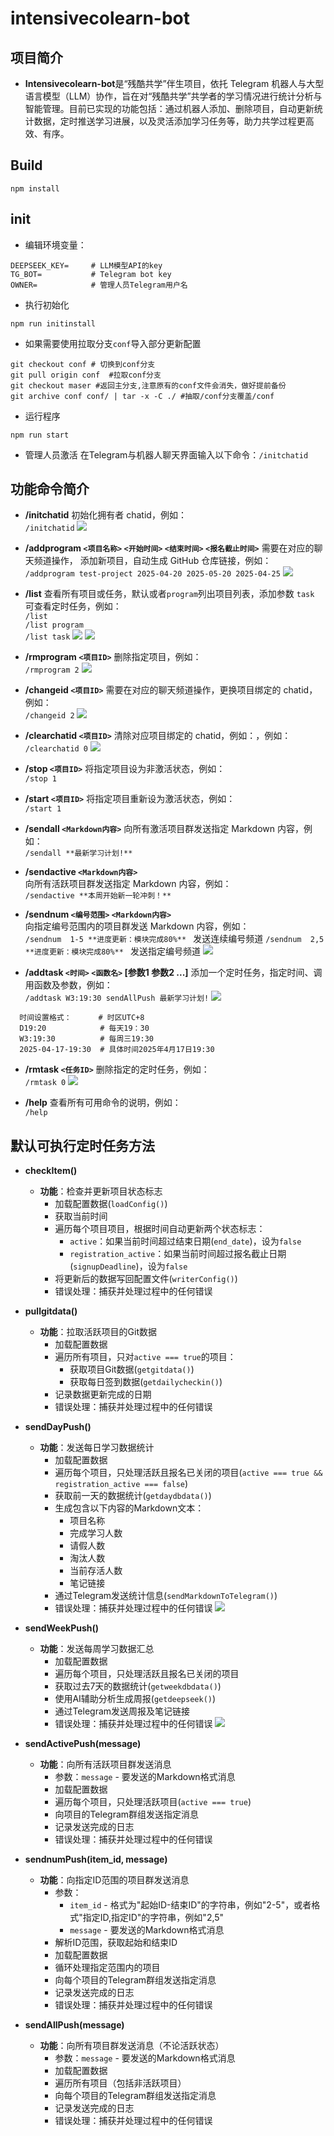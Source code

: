# intensivecolearn-bot

## 项目简介
* **Intensivecolearn-bot**是“残酷共学”伴生项目，依托 Telegram 机器人与大型语言模型（LLM）协作，旨在对“残酷共学”共学者的学习情况进行统计分析与智能管理。目前已实现的功能包括：通过机器人添加、删除项目，自动更新统计数据，定时推送学习进展，以及灵活添加学习任务等，助力共学过程更高效、有序。

## Build
```
npm install
```

## init
* 编辑环境变量：
```
DEEPSEEK_KEY=     # LLM模型API的key              
TG_BOT=           # Telegram bot key   
OWNER=            # 管理人员Telegram用户名

```
* 执行初始化
```
npm run initinstall
```
  * 如果需要使用拉取分支`conf`导入部分更新配置
  ```
  git checkout conf # 切换到conf分支 
  git pull origin conf  #拉取conf分支
  git checkout maser #返回主分支,注意原有的conf文件会消失，做好提前备份 
  git archive conf conf/ | tar -x -C ./ #抽取/conf分支覆盖/conf
  ```
* 运行程序
```
npm run start
```
* 管理人员激活
在Telegram与机器人聊天界面输入以下命令：`/initchatid`

## 功能命令简介
* **/initchatid**
  初始化拥有者 chatid，例如：  
  `/initchatid`
![](./png/initchatid.png)


* **/addprogram `<项目名称>` `<开始时间>` `<结束时间>` `<报名截止时间>`**
 需要在对应的聊天频道操作， 添加新项目，自动生成 GitHub 仓库链接，例如：  
  `/addprogram test-project 2025-04-20 2025-05-20 2025-04-25`
  ![](./png/add.PNG)

* **/list**
  查看所有项目或任务，默认或者`program`列出项目列表，添加参数 `task` 可查看定时任务，例如：  
  `/list`  
  `/list program`  
  `/list task`
   ![](./png/list.PNG) 
   ![](./png/list1.PNG) 

* **/rmprogram `<项目ID>`**
  删除指定项目，例如：  
  `/rmprogram 2`
  ![](./png/rm.PNG) 

* **/changeid `<项目ID>`**
  需要在对应的聊天频道操作，更换项目绑定的 chatid，例如：  
  `/changeid 2`
  ![](./png/changeid.PNG) 

* **/clearchatid `<项目ID>`**
  清除对应项目绑定的 chatid，例如：，例如：  
  `/clearchatid 0`
  ![](./png/clearchatid.PNG) 

* **/stop `<项目ID>`**
  将指定项目设为非激活状态，例如：  
  `/stop 1`

* **/start `<项目ID>`**
  将指定项目重新设为激活状态，例如：  
  `/start 1`

* **/sendall `<Markdown内容>`**
  向所有激活项目群发送指定 Markdown 内容，例如：  
  `/sendall **最新学习计划!**`

* **/sendactive `<Markdown内容>`**  
  向所有活跃项目群发送指定 Markdown 内容，例如：  
  `/sendactive **本周开始新一轮冲刺！**`

* **/sendnum `<编号范围>` `<Markdown内容>`**  
  向指定编号范围内的项目群发送 Markdown 内容，例如：  
  `/sendnum  1-5 **进度更新：模块完成80%** `  发送连续编号频道
  `/sendnum  2,5  **进度更新：模块完成80%** ` 发送指定编号频道
![](./png/sendmessage.PNG)
* **/addtask `<时间>` `<函数名>` [参数1 参数2 ...]**
  添加一个定时任务，指定时间、调用函数及参数，例如：  
  `/addtask W3:19:30 sendAllPush 最新学习计划!`
![](./png/adds.PNG)
```
  时间设置格式：      # 时区UTC+8
  D19:20            # 每天19：30
  W3:19:30          # 每周三19:30
  2025-04-17-19:30  # 具体时间2025年4月17日19:30
```

* **/rmtask `<任务ID>`**
  删除指定的定时任务，例如：  
  `/rmtask 0`
  ![](./png/rms.PNG)

* **/help**
  查看所有可用命令的说明，例如：  
  `/help`


## 默认可执行定时任务方法
* **checkItem()**
  * **功能**：检查并更新项目状态标志
    * 加载配置数据(`loadConfig()`)
    * 获取当前时间
    * 遍历每个项目项目，根据时间自动更新两个状态标志：
      * `active`：如果当前时间超过结束日期(`end_date`)，设为`false`
      * `registration_active`：如果当前时间超过报名截止日期(`signupDeadline`)，设为`false`
    * 将更新后的数据写回配置文件(`writerConfig()`)
    * 错误处理：捕获并处理过程中的任何错误

* **pullgitdata()**
  * **功能**：拉取活跃项目的Git数据
    * 加载配置数据
    * 遍历所有项目，只对`active === true`的项目：
      * 获取项目Git数据(`getgitdata()`)
      * 获取每日签到数据(`getdailycheckin()`)
    * 记录数据更新完成的日期
    * 错误处理：捕获并处理过程中的任何错误

* **sendDayPush()**
  * **功能**：发送每日学习数据统计
    * 加载配置数据
    * 遍历每个项目，只处理活跃且报名已关闭的项目(`active === true && registration_active === false`)
    * 获取前一天的数据统计(`getdaydbdata()`)
    * 生成包含以下内容的Markdown文本：
      * 项目名称
      * 完成学习人数
      * 请假人数
      * 淘汰人数
      * 当前存活人数
      * 笔记链接
    * 通过Telegram发送统计信息(`sendMarkdownToTelegram()`)
    * 错误处理：捕获并处理过程中的任何错误
 ![](./png/senddaypush.PNG)
* **sendWeekPush()**
  * **功能**：发送每周学习数据汇总
    * 加载配置数据
    * 遍历每个项目，只处理活跃且报名已关闭的项目
    * 获取过去7天的数据统计(`getweekdbdata()`)
    * 使用AI辅助分析生成周报(`getdeepseek()`)
    * 通过Telegram发送周报及笔记链接
    * 错误处理：捕获并处理过程中的任何错误
 ![](./png/sendweekpush.PNG)
* **sendActivePush(message)**
  * **功能**：向所有活跃项目群发送消息
    * 参数：`message` - 要发送的Markdown格式消息
    * 加载配置数据
    * 遍历每个项目，只处理活跃项目(`active === true`)
    * 向项目的Telegram群组发送指定消息
    * 记录发送完成的日志
    * 错误处理：捕获并处理过程中的任何错误

* **sendnumPush(item_id, message)**
  * **功能**：向指定ID范围的项目群发送消息
    * 参数：
      * `item_id` - 格式为"起始ID-结束ID"的字符串，例如"2-5"，或者格式"指定ID,指定ID"的字符串，例如"2,5"
      * `message` - 要发送的Markdown格式消息
    * 解析ID范围，获取起始和结束ID
    * 加载配置数据
    * 循环处理指定范围内的项目
    * 向每个项目的Telegram群组发送指定消息
    * 记录发送完成的日志
    * 错误处理：捕获并处理过程中的任何错误

* **sendAllPush(message)**
  * **功能**：向所有项目群发送消息（不论活跃状态）
    * 参数：`message` - 要发送的Markdown格式消息
    * 加载配置数据
    * 遍历所有项目（包括非活跃项目）
    * 向每个项目的Telegram群组发送指定消息
    * 记录发送完成的日志
    * 错误处理：捕获并处理过程中的任何错误



